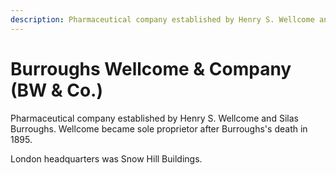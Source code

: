```yaml
---
description: Pharmaceutical company established by Henry S. Wellcome and Silas Burroughs.
---
```



# Burroughs Wellcome & Company \(BW & Co.\)

Pharmaceutical company established by Henry S. Wellcome and Silas Burroughs. Wellcome became sole proprietor after Burroughs's death in 1895.

London headquarters was Snow Hill Buildings.
